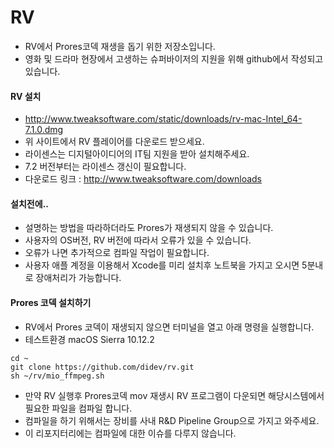# RV
- RV에서 Prores코덱 재생을 돕기 위한 저장소입니다.
- 영화 및 드라마 현장에서 고생하는 슈퍼바이저의 지원을 위해 github에서 작성되고 있습니다.

#### RV 설치
- http://www.tweaksoftware.com/static/downloads/rv-mac-Intel_64-7.1.0.dmg
- 위 사이트에서 RV 플레이어를 다운로드 받으세요.
- 라이센스는 디지털아이디어의 IT팀 지원을 받아 설치해주세요.
- 7.2 버전부터는 라이센스 갱신이 필요합니다.
- 다운로드 링크 : http://www.tweaksoftware.com/downloads

#### 설치전에..
- 설명하는 방법을 따라하더라도 Prores가 재생되지 않을 수 있습니다.
- 사용자의 OS버전, RV 버전에 따라서 오류가 있을 수 있습니다.
- 오류가 나면 추가적으로 컴파일 작업이 필요합니다.
- 사용자 애플 계정을 이용해서 Xcode를 미리 설치후 노트북을 가지고 오시면 5분내로 장애처리가 가능합니다.

#### Prores 코덱 설치하기
- RV에서 Prores 코덱이 재생되지 않으면 터미널을 열고 아래 명령을 실행합니다.
- 테스트환경 macOS Sierra 10.12.2
```
cd ~
git clone https://github.com/didev/rv.git
sh ~/rv/mio_ffmpeg.sh
```
- 만약 RV 실행후 Prores코덱 mov 재생시 RV 프로그램이 다운되면 해당시스템에서 필요한 파일을 컴파일 합니다.
- 컴파일을 하기 위해서는 장비를 사내 R&D Pipeline Group으로 가지고 와주세요.
- 이 리포지터리에는 컴파일에 대한 이슈를 다루지 않습니다.
